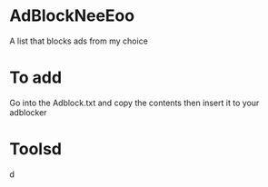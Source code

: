 # AdBlockNeeEoo
A list that blocks ads from my choice
# To add
Go into the Adblock.txt and copy the contents then insert it to your adblocker
# Toolsd
d
